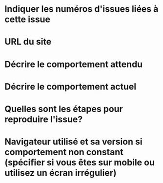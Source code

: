 # Indiquer les numéros d'issues liées à cette issue

# URL du site

# Décrire le comportement attendu

# Décrire le comportement actuel

# Quelles sont les étapes pour reproduire l'issue?

# Navigateur utilisé et sa version si comportement non constant (spécifier si vous êtes sur mobile ou utilisez un écran irrégulier)
